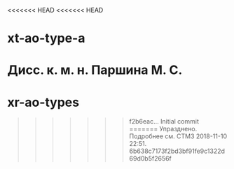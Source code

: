 <<<<<<< HEAD
<<<<<<< HEAD
# xt-ao-type-a
Дисс. к. м. н. Паршина М. С.
=======
# xr-ao-types

>>>>>>> f2b6eac... Initial commit
=======
Упразднено. Подробнее см. СТМЗ 2018-11-10 22:51.
>>>>>>> 6b638c7173f2bd3bf91fe9c1322d69d0b5f2656f
